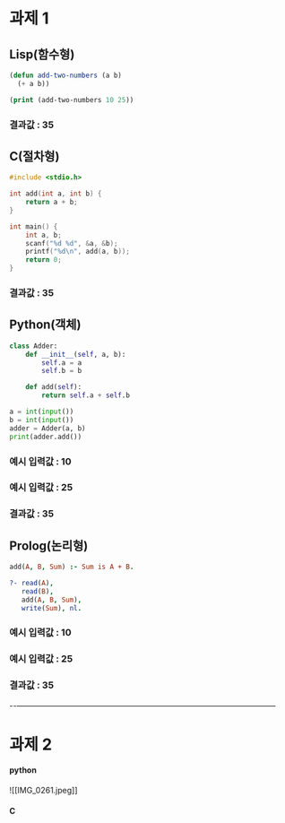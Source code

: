 # 과제 1

## Lisp(함수형)

``` lisp
(defun add-two-numbers (a b)
  (+ a b))

(print (add-two-numbers 10 25))
```
### 결과값 : 35
## C(절차형)
``` C
#include <stdio.h>

int add(int a, int b) {
    return a + b;
}

int main() {
    int a, b;
    scanf("%d %d", &a, &b);
    printf("%d\n", add(a, b));
    return 0;
}
```
### 결과값 : 35
## Python(객체)
```Python
class Adder:
    def __init__(self, a, b):
        self.a = a
        self.b = b

    def add(self):
        return self.a + self.b

a = int(input())
b = int(input())
adder = Adder(a, b)
print(adder.add())
```
### 예시 입력값 : 10 
### 예시 입력값 : 25
### 결과값 : 35
## Prolog(논리형)
``` prolog
add(A, B, Sum) :- Sum is A + B.

?- read(A), 
   read(B), 
   add(A, B, Sum), 
   write(Sum), nl.
```
### 예시 입력값 : 10
### 예시 입력값 : 25
### 결과값 : 35

--—————————————————————————————————
# 과제 2
#### python 
![[IMG_0261.jpeg]]

#### C
